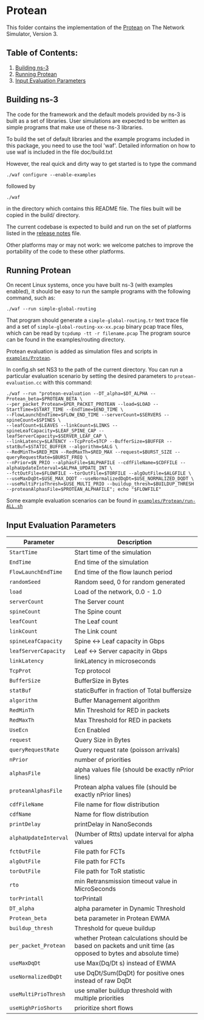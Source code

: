
Protean
================================
This folder contains the implementation of the [Protean]([https://arxiv.org/abs/2302.05865](https://ieeexplore.ieee.org/document/10229046)) on The Network Simulator, Version 3.

## Table of Contents:


1) [Building ns-3](#building-ns-3)
2) [Running Protean](#running-protean)
3) [Input Evaluation Parameters](#input-parameters)



## Building ns-3

The code for the framework and the default models provided
by ns-3 is built as a set of libraries. User simulations
are expected to be written as simple programs that make
use of these ns-3 libraries.

To build the set of default libraries and the example
programs included in this package, you need to use the
tool 'waf'. Detailed information on how to use waf is
included in the file doc/build.txt

However, the real quick and dirty way to get started is to
type the command
```shell
./waf configure --enable-examples
```

followed by

```shell
./waf
```

in the directory which contains this README file. The files
built will be copied in the build/ directory.

The current codebase is expected to build and run on the
set of platforms listed in the [release notes](RELEASE_NOTES)
file.

Other platforms may or may not work: we welcome patches to
improve the portability of the code to these other platforms.

## Running Protean

On recent Linux systems, once you have built ns-3 (with examples
enabled), it should be easy to run the sample programs with the
following command, such as:

```shell
./waf --run simple-global-routing
```

That program should generate a `simple-global-routing.tr` text
trace file and a set of `simple-global-routing-xx-xx.pcap` binary
pcap trace files, which can be read by `tcpdump -tt -r filename.pcap`
The program source can be found in the examples/routing directory.

Protean evaluation is added as simulation files and scripts in [`examples/Protean`](https://github.com/hamidralmasi/Protean/tree/master/examples/Protean).

In config.sh set NS3 to the path of the current directory. You can run a particular evaluation scenario by setting the desired parameters to `protean-evaluation.cc` with this command:

```shell
./waf --run "protean-evaluation --DT_alpha=$DT_ALPHA --Protean_beta=$PROTEAN_BETA \
--per_packet_Protean=$PER_PACKET_PROTEAN --load=$LOAD --StartTime=$START_TIME --EndTime=$END_TIME \
--FlowLaunchEndTime=$FLOW_END_TIME --serverCount=$SERVERS --spineCount=$SPINES \
--leafCount=$LEAVES --linkCount=$LINKS --spineLeafCapacity=$LEAF_SPINE_CAP --leafServerCapacity=$SERVER_LEAF_CAP \
--linkLatency=$LATENCY --TcpProt=$TCP --BufferSize=$BUFFER --statBuf=$STATIC_BUFFER --algorithm=$ALG \
--RedMinTh=$RED_MIN --RedMaxTh=$RED_MAX --request=$BURST_SIZE --queryRequestRate=$BURST_FREQ \
--nPrior=$N_PRIO --alphasFile=$ALPHAFILE --cdfFileName=$CDFFILE --alphaUpdateInterval=$ALPHA_UPDATE_INT \
--fctOutFile=$FLOWFILE --torOutFile=$TORFILE --algOutFile=$ALGFILE \
--useMaxDqDt=$USE_MAX_DQDT --useNormalizedDqDt=$USE_NORMALIZED_DQDT \
--useMultiPrioThresh=$USE_MULTI_PRIO --buildup_thresh=$BUILDUP_THRESH --proteanAlphasFile=$PROTEAN_ALPHAFILE"; echo "$FLOWFILE"
```

Some example evaluation scenarios can be found in [`examples/Protean/run-ALL.sh`](https://github.com/hamidralmasi/Protean/blob/master/examples/Protean/run-ALL.sh)

## Input Evaluation Parameters

| Parameter | Description |
|-----------|-------------|
| `StartTime` | Start time of the simulation |
| `EndTime` | End time of the simulation |
| `FlowLaunchEndTime` | End time of the flow launch period |
| `randomSeed` | Random seed, 0 for random generated |
| `load` | Load of the network, 0.0 - 1.0 |
| `serverCount` | The Server count |
| `spineCount` | The Spine count |
| `leafCount` | The Leaf count |
| `linkCount` | The Link count |
| `spineLeafCapacity` | Spine <-> Leaf capacity in Gbps |
| `leafServerCapacity` | Leaf <-> Server capacity in Gbps |
| `linkLatency` | linkLatency in microseconds |
| `TcpProt` | Tcp protocol |
| `BufferSize` | BufferSize in Bytes |
| `statBuf` | staticBuffer in fraction of Total buffersize |
| `algorithm` | Buffer Management algorithm |
| `RedMinTh` | Min Threshold for RED in packets |
| `RedMaxTh` | Max Threshold for RED in packets |
| `UseEcn` | Ecn Enabled |
| `request` | Query Size in Bytes |
| `queryRequestRate` | Query request rate (poisson arrivals) |
| `nPrior` | number of priorities |
| `alphasFile` | alpha values file (should be exactly nPrior lines) |
| `proteanAlphasFile` | Protean alpha values file (should be exactly nPrior lines) |
| `cdfFileName` | File name for flow distribution |
| `cdfName` | Name for flow distribution |
| `printDelay` | printDelay in NanoSeconds |
| `alphaUpdateInterval` | (Number of Rtts) update interval for alpha values |
| `fctOutFile` | File path for FCTs |
| `algOutFile` | File path for FCTs |
| `torOutFile` | File path for ToR statistic |
| `rto` | min Retransmission timeout value in MicroSeconds |
| `torPrintall` | torPrintall |
| `DT_alpha` | alpha parameter in Dynamic Threshold |
| `Protean_beta` | beta parameter in Protean EWMA |
| `buildup_thresh` | Threshold for queue buildup |
| `per_packet_Protean` | whether Protean calculations should be based on packets and unit time (as opposed to bytes and absolute time) |
| `useMaxDqDt` | use Max(Dq/Dt s) instead of EWMA |
| `useNormalizedDqDt` | use DqDt/Sum(DqDt) for positive ones instead of raw DqDt |
| `useMultiPrioThresh` | use smaller buildup threshold with multiple priorities |
| `useHighPrioShorts` | prioritize short flows |
